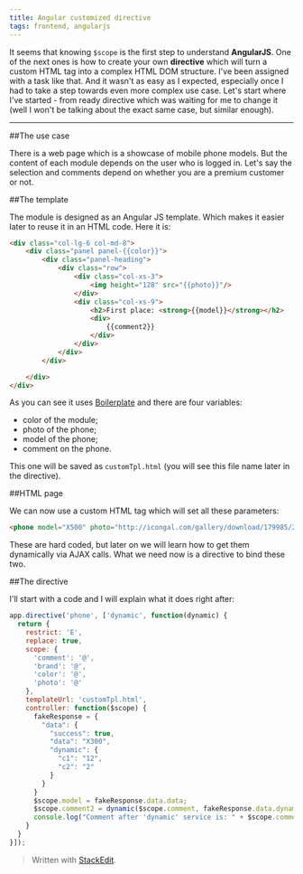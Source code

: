```yaml
---
title: Angular customized directive
tags: frontend, angularjs
---
```

It seems that knowing `$scope` is the first step to understand **AngularJS**. One of the next ones is how to create your own **directive** which will turn a custom HTML tag into a complex HTML DOM structure. I've been assigned with a task like that. And it wasn't as easy as I expected, especially once I had to take a step towards even more complex use case. Let's start where I've started - from ready directive which was waiting for me to change it (well I won't be talking about the exact same case, but similar enough).

----------
##The use case

There is a web page which is a showcase of mobile phone models. But the content of each module depends on the user who is logged in. Let's say the selection and comments depend on whether you are a premium customer or not. 

##The template

The module is designed as an Angular JS template. Which makes it easier later to reuse it in an HTML code. Here it is:

```html
<div class="col-lg-6 col-md-8">
    <div class="panel panel-{{color}}">
        <div class="panel-heading">
            <div class="row">
                <div class="col-xs-3">
                    <img height="128" src="{{photo}}"/>
                </div>
                <div class="col-xs-9">
                    <h2>First place: <strong>{{model}}</strong></h2>
                    <div>
                        {{comment2}}
                    </div>
                </div>
            </div>
        </div>

    </div>
</div>
```

As you can see it uses [Boilerplate](https://getbootstrap.com/) and there are four variables:

 - color of the module;
 - photo of the phone;
 - model of the phone;
 - comment on the phone.

This one will be saved as `customTpl.html` (you will see this file name later in the directive).

##HTML page

We can now use a custom HTML tag which will set all these parameters:

```html
<phone model="X500" photo="http://icongal.com/gallery/download/179985/256/png" color="warning" comment="The biggest DPI makes its screen crystal clear."></phone>
```

These are hard coded, but later on we will learn how to get them dynamically via AJAX calls.
What we need now is a directive to bind these two.

##The directive

I'll start with a code and I will explain what it does right after:

```javascript
app.directive('phone', ['dynamic', function(dynamic) {
  return {
    restrict: 'E',
    replace: true,
    scope: {
      'comment': '@',
      'brand': '@',
      'color': '@',
      'photo': '@'
    },
    templateUrl: 'customTpl.html',
    controller: function($scope) {
      fakeResponse = {
        "data": {
          "success": true,
          "data": "X300",
          "dynamic": {
            "c1": "12",
            "c2": "2"
          }
        }
      }
      $scope.model = fakeResponse.data.data;
      $scope.comment2 = dynamic($scope.comment, fakeResponse.data.dynamic);
      console.log("Comment after 'dynamic' service is: " + $scope.comment);
    }
  }
}]);
```

> Written with [StackEdit](https://stackedit.io/).